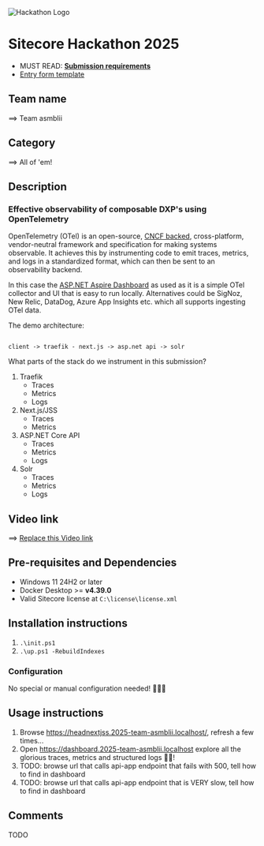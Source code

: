 ![Hackathon Logo](docs/images/hackathon.png?raw=true "Hackathon Logo")

# Sitecore Hackathon 2025

- MUST READ: **[Submission requirements](SUBMISSION_REQUIREMENTS.md)**
- [Entry form template](ENTRYFORM.md)

## Team name

⟹ Team asmblii

## Category

⟹ All of 'em!

## Description

### Effective observability of composable DXP's using OpenTelemetry

OpenTelemetry (OTel) is an open-source, [CNCF backed](https://www.cncf.io/projects/opentelemetry/), cross-platform, vendor-neutral framework and specification for making systems observable. It achieves this by instrumenting code to emit traces, metrics, and logs in a standardized format, which can then be sent to an observability backend.

In this case the [ASP.NET Aspire Dashboard](https://learn.microsoft.com/en-us/dotnet/aspire/fundamentals/dashboard/standalone?tabs=bash) as used as it is a simple OTel collector and UI that is easy to run locally. Alternatives could be SigNoz, New Relic, DataDog, Azure App Insights etc. which all supports ingesting OTel data.

The demo architecture:

````text

client -> traefik - next.js -> asp.net api -> solr

````


What parts of the stack do we instrument in this submission?

1. Traefik
    - Traces
    - Metrics
    - Logs
1. Next.js/JSS
    - Traces
    - Metrics
1. ASP.NET Core API
    - Traces
    - Metrics
    - Logs
1. Solr
    - Traces
    - Metrics
    - Logs


## Video link

⟹ [Replace this Video link](#video-link)

## Pre-requisites and Dependencies

- Windows 11 24H2 or later
- Docker Desktop >= **v4.39.0**
- Valid Sitecore license at `C:\license\license.xml`

## Installation instructions

1. `.\init.ps1`
1. `.\up.ps1 -RebuildIndexes`

### Configuration

No special or manual configuration needed! 🚀🚀🚀

## Usage instructions

1. Browse <https://headnextjss.2025-team-asmblii.localhost/>, refresh a few times...
1. Open <https://dashboard.2025-team-asmblii.localhost> explore all the glorious traces, metrics and structured logs 🦄🎉!
1. TODO: browse url that calls api-app endpoint that fails with 500, tell how to find in dashboard
1. TODO: browse url that calls api-app endpoint that is VERY slow, tell how to find in dashboard

## Comments

TODO
